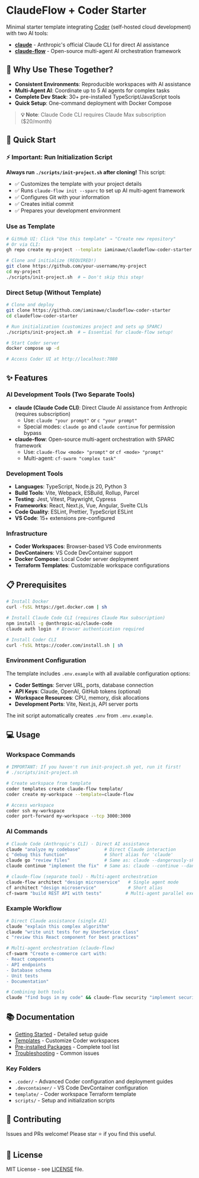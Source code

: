 # ClaudeFlow + Coder Starter

Minimal starter template integrating [Coder](https://github.com/coder/coder) (self-hosted cloud development) with two AI tools:
- **[claude](https://www.npmjs.com/package/@anthropic-ai/claude-code)** - Anthropic's official Claude CLI for direct AI assistance
- **[claude-flow](https://github.com/ruvnet/claude-code-flow)** - Open-source multi-agent AI orchestration framework

## 🤔 Why Use These Together?

- **Consistent Environments**: Reproducible workspaces with AI assistance
- **Multi-Agent AI**: Coordinate up to 5 AI agents for complex tasks
- **Complete Dev Stack**: 30+ pre-installed TypeScript/JavaScript tools
- **Quick Setup**: One-command deployment with Docker Compose

> **💡 Note**: Claude Code CLI requires Claude Max subscription ($20/month)

## 🚀 Quick Start

### ⚡ Important: Run Initialization Script

**Always run `./scripts/init-project.sh` after cloning!** This script:
- ✅ Customizes the template with your project details
- ✅ Runs `claude-flow init --sparc` to set up AI multi-agent framework
- ✅ Configures Git with your information
- ✅ Creates initial commit
- ✅ Prepares your development environment

### Use as Template

```bash
# GitHub UI: Click "Use this template" → "Create new repository"
# Or via CLI:
gh repo create my-project --template iaminawe/claudeflow-coder-starter

# Clone and initialize (REQUIRED!)
git clone https://github.com/your-username/my-project
cd my-project
./scripts/init-project.sh  # ← Don't skip this step!
```

### Direct Setup (Without Template)

```bash
# Clone and deploy
git clone https://github.com/iaminawe/claudeflow-coder-starter
cd claudeflow-coder-starter

# Run initialization (customizes project and sets up SPARC)
./scripts/init-project.sh  # ← Essential for claude-flow setup!

# Start Coder server
docker compose up -d

# Access Coder UI at http://localhost:7080
```

## ✨ Features

### AI Development Tools (Two Separate Tools)
- **claude (Claude Code CLI)**: Direct Claude AI assistance from Anthropic (requires subscription)
  - Use: `claude "your prompt"` or `c "your prompt"`
  - Special modes: `claude go` and `claude continue` for permission bypass
- **claude-flow**: Open-source multi-agent orchestration with SPARC framework
  - Use: `claude-flow <mode> "prompt"` or `cf <mode> "prompt"`
  - Multi-agent: `cf-swarm "complex task"`

### Development Tools
- **Languages**: TypeScript, Node.js 20, Python 3
- **Build Tools**: Vite, Webpack, ESBuild, Rollup, Parcel
- **Testing**: Jest, Vitest, Playwright, Cypress
- **Frameworks**: React, Next.js, Vue, Angular, Svelte CLIs
- **Code Quality**: ESLint, Prettier, TypeScript ESLint
- **VS Code**: 15+ extensions pre-configured

### Infrastructure
- **Coder Workspaces**: Browser-based VS Code environments
- **DevContainers**: VS Code DevContainer support
- **Docker Compose**: Local Coder server deployment
- **Terraform Templates**: Customizable workspace configurations

## 📋 Prerequisites

```bash
# Install Docker
curl -fsSL https://get.docker.com | sh

# Install Claude Code CLI (requires Claude Max subscription)
npm install -g @anthropic-ai/claude-code
claude auth login  # Browser authentication required

# Install Coder CLI
curl -fsSL https://coder.com/install.sh | sh
```

### Environment Configuration

The template includes `.env.example` with all available configuration options:

- **Coder Settings**: Server URL, ports, database connection
- **API Keys**: Claude, OpenAI, GitHub tokens (optional)
- **Workspace Resources**: CPU, memory, disk allocations
- **Development Ports**: Vite, Next.js, API server ports

The init script automatically creates `.env` from `.env.example`.

## 💻 Usage

### Workspace Commands

```bash
# IMPORTANT: If you haven't run init-project.sh yet, run it first!
# ./scripts/init-project.sh

# Create workspace from template
coder templates create claude-flow template/
coder create my-workspace --template=claude-flow

# Access workspace
coder ssh my-workspace
coder port-forward my-workspace --tcp 3000:3000
```

### AI Commands

```bash
# Claude Code (Anthropic's CLI) - Direct AI assistance
claude "analyze my codebase"         # Direct Claude interaction
c "debug this function"              # Short alias for 'claude'
claude go "review files"             # Same as: claude --dangerously-skip-permissions
claude continue "implement the fix"  # Same as: claude --continue --dangerously-skip-permissions

# claude-flow (separate tool) - Multi-agent orchestration
claude-flow architect "design microservice"   # Single agent mode
cf architect "design microservice"            # Short alias
cf-swarm "build REST API with tests"         # Multi-agent parallel execution
```

### Example Workflow

```bash
# Direct Claude assistance (single AI)
claude "explain this complex algorithm"
claude "write unit tests for my UserService class"
c "review this React component for best practices"

# Multi-agent orchestration (claude-flow)
cf-swarm "Create e-commerce cart with:
- React components
- API endpoints
- Database schema
- Unit tests
- Documentation"

# Combining both tools
claude "find bugs in my code" && claude-flow security "implement security fixes"
```

## 📚 Documentation

- [Getting Started](docs/getting-started.md) - Detailed setup guide
- [Templates](docs/templates.md) - Customize Coder workspaces
- [Pre-installed Packages](docs/pre-installed-packages.md) - Complete tool list
- [Troubleshooting](docs/troubleshooting.md) - Common issues

### Key Folders
- `.coder/` - Advanced Coder configuration and deployment guides
- `.devcontainer/` - VS Code DevContainer configuration
- `template/` - Coder workspace Terraform template
- `scripts/` - Setup and initialization scripts

## 🤝 Contributing

Issues and PRs welcome! Please star ⭐ if you find this useful.

## 📝 License

MIT License - see [LICENSE](LICENSE) file.